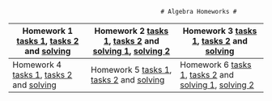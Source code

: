                                               # Algebra Homeworks #
| Homework 1 [tasks 1](https://user-images.githubusercontent.com/58429452/75029761-57f47200-54ab-11ea-8ce8-c0739b838327.png), [tasks 2](https://user-images.githubusercontent.com/58429452/75030167-39db4180-54ac-11ea-9136-a4b0a3aaa26e.png) and [solving](https://user-images.githubusercontent.com/58429452/75030007-e0731280-54ab-11ea-8b5c-88d04b7bb7d4.jpg) | Homework 2 [tasks 1](https://user-images.githubusercontent.com/58429452/75030201-495a8a80-54ac-11ea-9c59-b3726ffb9cbd.png), [tasks 2](https://user-images.githubusercontent.com/58429452/75030227-58413d00-54ac-11ea-9827-839f6198d668.png) and [solving 1](https://user-images.githubusercontent.com/58429452/75030270-6d1dd080-54ac-11ea-986b-2097e9368d14.jpg), [solving 2](https://user-images.githubusercontent.com/58429452/75031169-51b3c500-54ae-11ea-9cdd-8116f4845737.jpg) | Homework 3 [tasks 1](https://user-images.githubusercontent.com/58429452/75030470-ddc4ed00-54ac-11ea-9157-8ca6e745cafc.png), [tasks 2](https://user-images.githubusercontent.com/58429452/75030503-ed443600-54ac-11ea-86bf-0bdc82cb0e42.png) and [solving](https://user-images.githubusercontent.com/58429452/75030536-fa612500-54ac-11ea-86c6-ad64e7dbc5e7.jpg) |
|------------------|----------------|----------------|
| Homework 4 [tasks 1](https://user-images.githubusercontent.com/58429452/75030596-1e246b00-54ad-11ea-9676-e003072c2634.png), [tasks 2](https://user-images.githubusercontent.com/58429452/75030623-2ed4e100-54ad-11ea-8737-d5c7b7825747.png) and [solving](https://user-images.githubusercontent.com/58429452/75030651-3bf1d000-54ad-11ea-8c8d-291b0421cf2f.jpg) | Homework 5 [tasks 1](https://user-images.githubusercontent.com/58429452/75030692-55931780-54ad-11ea-8942-a9b86985e353.png), [tasks 2](https://user-images.githubusercontent.com/58429452/75030722-62177000-54ad-11ea-9bfa-7ad0231f3960.png) and [solving](https://user-images.githubusercontent.com/58429452/75030739-6e9bc880-54ad-11ea-9d06-da990f595148.jpg) | Homework 6 [tasks 1](https://user-images.githubusercontent.com/58429452/75030783-870be300-54ad-11ea-8d85-d9378a27aae3.png), [tasks 2](https://user-images.githubusercontent.com/58429452/75030811-9723c280-54ad-11ea-9bd0-40190e16e049.png) and [solving 1](https://user-images.githubusercontent.com/58429452/75030836-a60a7500-54ad-11ea-9875-4e0480a18796.jpg), [solving 2](https://user-images.githubusercontent.com/58429452/75030861-b6baeb00-54ad-11ea-9ada-208b24591aee.jpg) |
